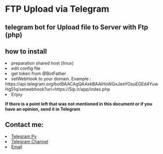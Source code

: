 # FTP Upload via Telegram
<h2> telegram bot for Upload file to Server with Ftp (php) </h2>
<h2> how to install </h2>
<li> preparation shared host (linux) </li>
<li> edit config file </li>
<li> get token from @BotFather </li>
<li> setWebHook to your domain. Example : https://api.telegram.org/botBAACAgQAAxkBAAIHoWGxJeeYOsuEGEd4YuwHg51q/setwebhook?url=https://5ip.ir/app/index.php </li>
<li> Enjoy </li>

<Strong>If there is a point left that was not mentioned in this document or if you have an opinion, send it in Telegram </Strong>

<h2>Contact me:</h2>
<li><a href="https://DeAref.t.me">Telegram Pv</a></li>
<li><a href="https://appduny.t.me">Telegram Channel</a></li>
<li><a href="mailto://aref@post.ir">Email</li>

